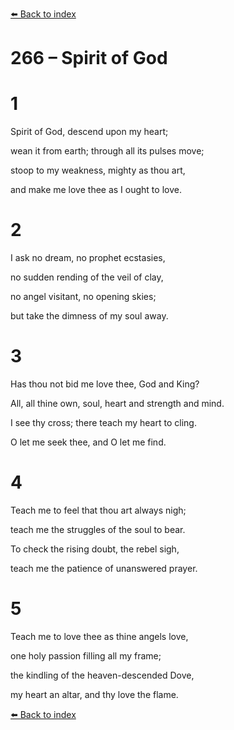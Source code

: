 [⬅️ Back to index](../README.md)

# 266 – Spirit of God





# 1

Spirit of God, descend upon my heart;

wean it from earth; through all its pulses move;

stoop to my weakness, mighty as thou art,

and make me love thee as I ought to love.



# 2

I ask no dream, no prophet ecstasies,

no sudden rending of the veil of clay,

no angel visitant, no opening skies;

but take the dimness of my soul away.



# 3

Has thou not bid me love thee, God and King?

All, all thine own, soul, heart and strength and mind.

I see thy cross; there teach my heart to cling.

O let me seek thee, and O let me find.



# 4

Teach me to feel that thou art always nigh;

teach me the struggles of the soul to bear.

To check the rising doubt, the rebel sigh,

teach me the patience of unanswered prayer.



# 5

Teach me to love thee as thine angels love,

one holy passion filling all my frame;

the kindling of the heaven-descended Dove,

my heart an altar, and thy love the flame.

[⬅️ Back to index](../README.md)
